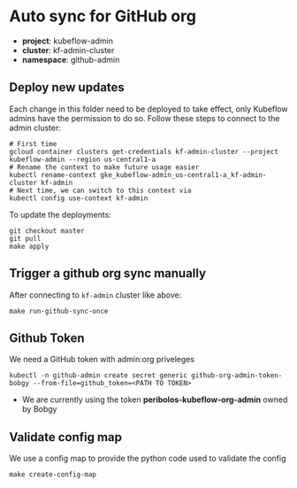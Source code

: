 # Auto sync for GitHub org

* **project**: kubeflow-admin
* **cluster**: kf-admin-cluster 
* **namespace**: github-admin

## Deploy new updates

Each change in this folder need to be deployed to take effect, only Kubeflow admins
have the permission to do so. Follow these steps to connect to the admin cluster:
```
# First time
gcloud container clusters get-credentials kf-admin-cluster --project kubeflow-admin --region us-central1-a
# Rename the context to make future usage easier
kubectl rename-context gke_kubeflow-admin_us-central1-a_kf-admin-cluster kf-admin
# Next time, we can switch to this context via
kubectl config use-context kf-admin
```

To update the deployments:
```
git checkout master
git pull
make apply
```

## Trigger a github org sync manually

After connecting to `kf-admin` cluster like above:
```
make run-github-sync-once
```

## Github Token

We need a GitHub token with admin:org priveleges

```
kubectl -n github-admin create secret generic github-org-admin-token-bobgy --from-file=github_token=<PATH TO TOKEN>
```

* We are currently using the token **peribolos-kubeflow-org-admin** owned by Bobgy


## Validate config map

We use a config map to provide the python code used to validate the config

```
make create-config-map
```
